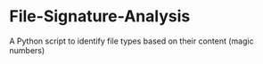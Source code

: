 # File-Signature-Analysis
A Python script to identify file types based on their content (magic numbers)
